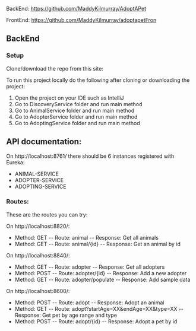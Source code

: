 BackEnd: https://github.com/MaddyKilmurray/AdoptAPet

FrontEnd: https://github.com/MaddyKilmurray/adoptapetFron


## BackEnd 

### Setup

Clone/download the repo from this site:

To run this project locally do the following after cloning or downloading the project:

<ol>
  <li> Open the project on your IDE such as IntelliJ </li>
  <li> Go to DiscoveryService folder and run main method </li>
  <li> Go to AnimalService folder and run main method </li>
  <li> Go to AdopterService folder and run main method </li>
  <li> Go to AdoptingService folder and run main method </li>

</ol>

## API documentation:

On http://localhost:8761/
there should be 6 instances registered with Eureka: 
<ul>
    <li>ANIMAL-SERVICE </li>
    <li>ADOPTER-SERVICE</li>
    <li>ADOPTING-SERVICE</li>
</ul>



### Routes:
These are the routes you can try:

On http://localhost:8820/:
<ul>
<li> Method: GET -- Route: animal -- Response: Get all animals </li>
<li> Method: GET -- Route: animal/{id} -- Response: Get an animal by id </li>

</ul>

On http://localhost:8840/:
<ul>
<li> Method: GET -- Route: adopter -- Response: Get all adopters </li>
<li> Method: POST -- Route: adopter/{id} -- Response: Add a new adopter </li>
 <li> Method: GET -- Route: adopter/populate -- Response: Add sample data </li>
</ul>

On http://localhost:8600/:
<ul>
  <li> Method: POST -- Route: adopt -- Response: Adopt an animal </li>
<li> Method: GET -- Route: adopt?startAge=XX&endAge=XX&type=XX -- Response: Get pet by age range and type </li>
<li> Method: POST -- Route: adopt/{id} -- Response: Adopt a pet by id </li>
</ul>

